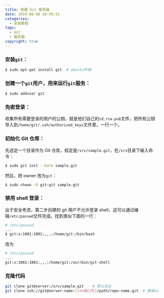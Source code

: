 ```yaml
---
title: 搭建 Git 服务器
date: 2019-08-08 10:59:51
categories:
  - 安装教程
tags:
  - Git
  - 服务器
copyright: true
---
```


### 安装`git`：

```bash
$ sudo apt-get install git  # ubuntu环境
```

### 创建一个`git`用户，用来运行`git`服务：

```bash
$ sudo adduser git
```

<!-- more -->

### 免密登录：

收集所有需要登录的用户的公钥，就是他们自己的`id_rsa.pub`文件，把所有公钥导入到`/home/git/.ssh/authorized_keys`文件里，一行一个。

### 初始化 Git 仓库：

先选定一个目录作为 Git 仓库，假定是`/srv/sample.git`，在`/srv`目录下输入命令：

```bash
$ sudo git init --bare sample.git
```

然后，把 owner 改为`git`：

```bash
$ sudo chown -R git:git sample.git
```

### 禁用 shell 登录：

出于安全考虑，第二步创建的 git 用户不允许登录 shell，这可以通过编辑`/etc/passwd`文件完成。找到类似下面的一行：

```bash
# /etc/passwd
...
$ git:x:1001:1001:,,,:/home/git:/bin/bash
```

改为

```bash
# /etc/passwd
...
git:x:1001:1001:,,,:/home/git:/usr/bin/git-shell
```

### 克隆代码

```bash
git clone git@server:/srv/sample.git    # 默认协议
git clone ssh://git@server-name:[ssh端口号]/path/repo-name.git  # 使用ssh协议
```
